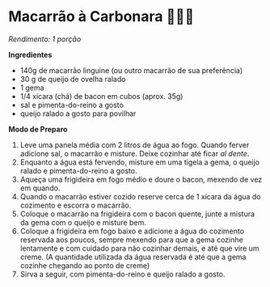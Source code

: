 # Macarrão à Carbonara :bacon::egg::cheese:

_Rendimento: 1 porção_

**Ingredientes**

- 140g de macarrão linguine (ou outro macarrão de sua preferência)
- 30 g de queijo de ovelha ralado
- 1 gema
- 1/4 xícara (chá) de bacon em cubos (aprox. 35g)
- sal e pimenta-do-reino a gosto
- queijo ralado a gosto para povilhar

**Modo de Preparo**

1. Leve uma panela média com 2 litros de água ao fogo. Quando ferver adicione sal, o macarrão e misture. Deixe cozinhar até ficar _al dente_.
2. Enquanto a água está fervendo, misture em uma tigela a gema, o queijo ralado e pimenta-do-reino a gosto.
3. Aqueça uma frigideira em fogo médio e doure o bacon, mexendo de vez em quando. 
4. Quando o macarrão estiver cozido reserve cerca de 1 xícara da água do cozimento e escorra o macarrão. 
5. Coloque o macarrão na frigideira com o bacon quente, junte a mistura da gema com o queijo e misture bem.
6. Coloque a frigideira em fogo baixo e adicione a água do cozimento reservada aos poucos, sempre mexendo para que a gema cozinhe lentamente e com cuidado para não cozinhar demais, e até que vire um creme. (A quantidade utilizada da água reservada é até que a gema cozinhe chegando ao ponto de creme)
7. Sirva a seguir, com pimenta-do-reino e queijo ralado a gosto.








